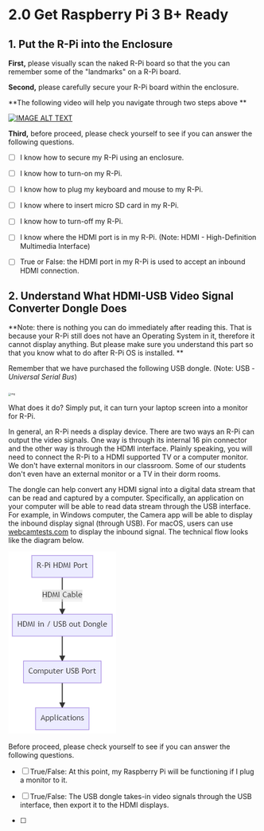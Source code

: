 # 2.0 Get Raspberry Pi 3 B+ Ready 



## 1. Put the R-Pi into the Enclosure 

**First,** please visually scan the naked R-Pi board so that the you can remember some of the "landmarks" on a R-Pi board. 

**Second,** please carefully secure your R-Pi board within the enclosure. 



**The following video will help you navigate through two steps above ** 

[![IMAGE ALT TEXT](http://img.youtube.com/vi/6GWcie7NXjY/0.jpg)](https://www.youtube.com/watch?v=6GWcie7NXjY "Overview of Raspberry Pi 3 B+ Hardware & Putting it in an Enclosure")



**Third,** before proceed, please check yourself to see if you can answer the following questions. 

- [ ] I know how to secure my R-Pi using an enclosure. 
- [ ] I know how to turn-on my R-Pi. 
- [ ] I know how to plug my keyboard and mouse to my R-Pi. 
- [ ] I know where to insert micro SD card in my R-Pi. 
- [ ] I know how to turn-off my R-Pi. 
- [ ] I know where the HDMI port is in my R-Pi. (Note: HDMI - High-Definition Multimedia Interface)
- [ ] True or False: the HDMI port in my R-Pi is used to accept an inbound HDMI connection. 



## 2. Understand What HDMI-USB Video Signal Converter Dongle Does

**Note: there is nothing you can do immediately after reading this. That is because your R-Pi still does not have an Operating System in it, therefore it cannot display anything. But please make sure you understand this part so that you know what to do after R-Pi OS is installed. ** 

Remember that we have purchased the following USB dongle. (Note: USB - *Universal Serial Bus*)

<img src="https://m.media-amazon.com/images/I/518DbBtt+RL._AC_SL1000_.jpg" alt="img" style="zoom: 33%;" />

What does it do? Simply put, it can turn your laptop screen into a monitor for R-Pi. 

In general, an R-Pi needs a display device. There are two ways an R-Pi can output the video signals. One way is through its internal 16 pin connector and the other way is through the HDMI interface. Plainly speaking, you will need to connect the R-Pi to a HDMI supported TV or a computer monitor. We don't have external monitors in our classroom. Some of our students don't even have an external monitor or a TV in their dorm rooms. 

The dongle can help convert any HDMI signal into a digital data stream that can be read and captured by a computer. Specifically, an application on your computer will be able to read data stream through the USB interface. For example, in Windows computer, the Camera app will be able to display the inbound display signal (through USB). For macOS, users can use [webcamtests.com](https://webcamtests.com/) to display the inbound signal. The technical flow looks like the diagram below. 

![image-20210907232049050](./images/hdmi-to-usb-signal-flow)

Before proceed, please check yourself to see if you can answer the following questions. 

- [ ] True/False: At this point, my Raspberry Pi will be functioning if I plug a monitor to it. 
- [ ] True/False: The USB dongle takes-in video signals through the USB interface, then export it to the HDMI displays. 



- [ ] 

